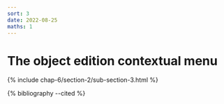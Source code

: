 ```yaml
---
sort: 3
date: 2022-08-25
maths: 1
---
```


# The object edition contextual menu

{% include chap-6/section-2/sub-section-3.html %}

{% bibliography --cited %}

